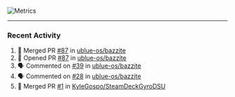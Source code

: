 ![Metrics](https://metrics.lecoq.io/KyleGospo?template=classic&base=header%2C%20activity%2C%20community%2C%20repositories%2C%20metadata&base.indepth=false&base.hireable=false&base.skip=false&config.timezone=America%2FLos_Angeles)

---
### Recent Activity
<!--START_SECTION:activity-->
1. 🎉 Merged PR [#87](https://github.com/ublue-os/bazzite/pull/87) in [ublue-os/bazzite](https://github.com/ublue-os/bazzite)
2. 💪 Opened PR [#87](https://github.com/ublue-os/bazzite/pull/87) in [ublue-os/bazzite](https://github.com/ublue-os/bazzite)
3. 🗣 Commented on [#39](https://github.com/ublue-os/bazzite/pull/39#issuecomment-1657039723) in [ublue-os/bazzite](https://github.com/ublue-os/bazzite)
4. 🗣 Commented on [#28](https://github.com/ublue-os/bazzite/pull/28#issuecomment-1656770666) in [ublue-os/bazzite](https://github.com/ublue-os/bazzite)
5. 🎉 Merged PR [#1](https://github.com/KyleGospo/SteamDeckGyroDSU/pull/1) in [KyleGospo/SteamDeckGyroDSU](https://github.com/KyleGospo/SteamDeckGyroDSU)
<!--END_SECTION:activity-->
